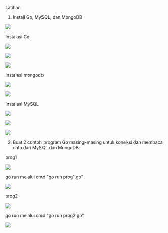 Latihan

1. Install Go, MySQL, dan MongoDB

![](https://github.com/mayamonika998/tekn-cloud-computing/blob/master/minggu-06/go_mongodb_mysql.PNG)

Instalasi Go

![](https://github.com/mayamonika998/tekn-cloud-computing/blob/master/minggu-06/install%20go1.PNG)

![](https://github.com/mayamonika998/tekn-cloud-computing/blob/master/minggu-06/go2.PNG)

![](https://github.com/mayamonika998/tekn-cloud-computing/blob/master/minggu-06/finish%20go3.PNG)

Instalasi mongodb

![](https://github.com/mayamonika998/tekn-cloud-computing/blob/master/minggu-06/install%20mongodb1.PNG)

![](https://github.com/mayamonika998/tekn-cloud-computing/blob/master/minggu-06/finish%20mongodb.PNG)

Instalasi MySQL

![](https://github.com/mayamonika998/tekn-cloud-computing/blob/master/minggu-06/install%20mysql1.PNG)

![](https://github.com/mayamonika998/tekn-cloud-computing/blob/master/minggu-06/mysql2.PNG)

![](https://github.com/mayamonika998/tekn-cloud-computing/blob/master/minggu-06/mysql3.PNG)

2. Buat 2 contoh program Go masing-masing untuk koneksi dan membaca data dari MySQL dan MongoDB.

prog1

![](https://github.com/mayamonika998/tekn-cloud-computing/blob/master/minggu-06/prog1.PNG)

go run melalui cmd "go run prog1.go"

![](https://github.com/mayamonika998/tekn-cloud-computing/blob/master/minggu-06/run%20prog1.PNG)

prog2

![](https://github.com/mayamonika998/tekn-cloud-computing/blob/master/minggu-06/prog2.PNG)

go run melalui cmd "go run prog2.go"

![](https://github.com/mayamonika998/tekn-cloud-computing/blob/master/minggu-06/run%20prog2.PNG)